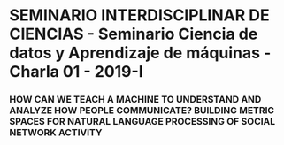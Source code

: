 # SEMINARIO INTERDISCIPLINAR DE CIENCIAS - Seminario Ciencia de datos y Aprendizaje de máquinas - Charla 01 - 2019-I

### **HOW CAN WE TEACH A MACHINE TO UNDERSTAND AND ANALYZE HOW PEOPLE COMMUNICATE?** BUILDING METRIC SPACES FOR NATURAL LANGUAGE PROCESSING OF SOCIAL NETWORK ACTIVITY

